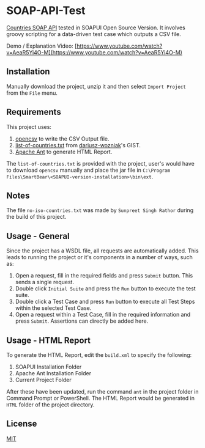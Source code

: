 # SOAP-API-Test

[Countries SOAP API](http://webservices.oorsprong.org/websamples.countryinfo/CountryInfoService.wso?WSDL=) tested in SOAPUI Open Source Version. It involves groovy scripting for a data-driven test case which outputs a CSV file.

Demo / Explanation Video: [https://www.youtube.com/watch?v=AeaR5Yi4O-M](https://www.youtube.com/watch?v=AeaR5Yi4O-M)

## Installation

Manually download the project, unzip it and then select `Import Project` from the `File` menu.

## Requirements
This project uses:

1. [opencsv](https://central.sonatype.com/artifact/com.opencsv/opencsv) to write the CSV Output file.
2. [list-of-countries.txt](https://gist.github.com/dariusz-wozniak/656f2f9070b4205c5009716f05c94067#file-list-of-countries-txt) from
[dariusz-wozniak](https://gist.github.com/dariusz-wozniak)'s GIST.
3. [Apache Ant](https://ant.apache.org/) to generate HTML Report.

The `list-of-countries.txt` is provided with the project, user's would have to download `opencsv` manually and place the jar file in `C:\Program Files\SmartBear\<SOAPUI-version-installation>\bin\ext`.

## Notes
The file `no-iso-countries.txt` was made by `Sunpreet Singh Rathor` during the build of this project.

## Usage - General
Since the project has a WSDL file, all requests are automatically added. This leads to running the project or it's components in a number of ways, such as:

1. Open a request, fill in the required fields and press `Submit` button. This sends a single request.
2. Double click `Initial Suite` and press the `Run` button to execute the test suite.
3. Double click a Test Case and press `Run` button to execute all Test Steps within the selected Test Case.
4. Open a request within a Test Case, fill in the required information and press `Submit`. Assertions can directly be added here.

## Usage - HTML Report
To generate the HTML Report, edit the `build.xml` to specify the following:

1. SOAPUI Installation Folder
2. Apache Ant Installation Folder
3. Current Project Folder

After these have been updated, run the command `ant` in the project folder in Command Prompt or PowerShell. The HTML Report would be generated in `HTML` folder of the project directory.

## License

[MIT](https://choosealicense.com/licenses/mit/)